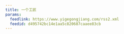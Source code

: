 ```yaml
---
title: 一个工匠
params:
  feedlink: https://www.yigegongjiang.com/rss2.xml
  feedid: d495742bc14e1aa5c820687caaee83cb
---
```

